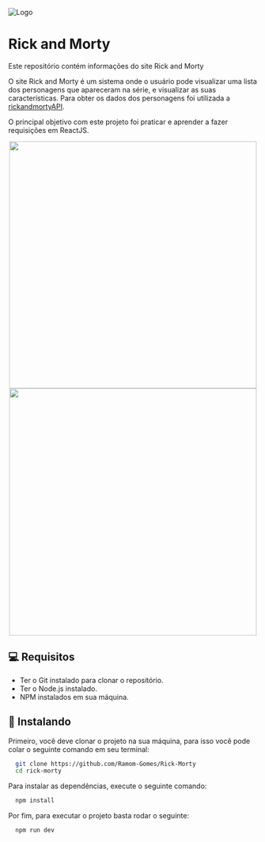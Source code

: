 ![Logo](https://upload.wikimedia.org/wikipedia/commons/thumb/b/b1/Rick_and_Morty.svg/1200px-Rick_and_Morty.svg.png)


# Rick and Morty

Este repositório contém informações do site Rick and Morty

O site Rick and Morty é um sistema onde o usuário pode visualizar uma lista dos personagens que apareceram na série, e visualizar as suas características. Para obter os dados dos personagens foi utilizada a [rickandmortyAPI](https://rickandmortyapi.com/).

O principal objetivo com este projeto foi praticar e aprender a fazer requisições em ReactJS.

<div align="center">
<img src="https://user-images.githubusercontent.com/110055468/235494642-5dfcb2b6-ca92-45b9-adb1-10000c13f0e0.jpeg" width="500px" />
<img src="https://user-images.githubusercontent.com/110055468/235496245-86a3b650-f067-4d8e-a67c-0ff6ef4f5b2f.jpeg" width="500px" />
</div>




## 💻 Requisitos

* Ter o Git instalado para clonar o repositório.
* Ter o Node.js instalado.
* NPM instalados em sua máquina.




## 🚀 Instalando

Primeiro, você deve clonar o projeto na sua máquina, para isso você pode colar o seguinte comando em seu terminal:

```bash
  git clone https://github.com/Ramom-Gomes/Rick-Morty
  cd rick-morty
```
Para instalar as dependências, execute o seguinte comando:

```bash
  npm install
```

Por fim, para executar o projeto basta rodar o seguinte:

```bash
  npm run dev
```
